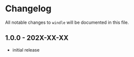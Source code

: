# Changelog

All notable changes to `windle` will be documented in this file.

## 1.0.0 - 202X-XX-XX

- initial release
